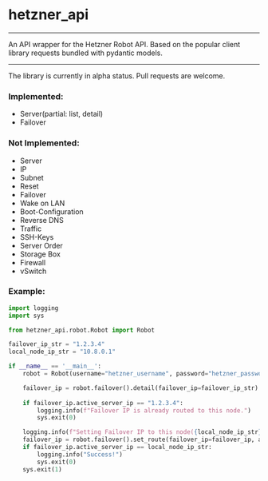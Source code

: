 # hetzner_api

---
An API wrapper for the Hetzner Robot API.
Based on the popular client library requests bundled with pydantic models.

---
The library is currently in alpha status. Pull requests are welcome.

### Implemented:
* Server(partial: list, detail)
* Failover

### Not Implemented:
* Server
* IP
* Subnet
* Reset
* Failover
* Wake on LAN
* Boot-Configuration
* Reverse DNS
* Traffic
* SSH-Keys
* Server Order
* Storage Box
* Firewall
* vSwitch

### Example:
```python
import logging
import sys

from hetzner_api.robot.Robot import Robot

failover_ip_str = "1.2.3.4"
local_node_ip_str = "10.8.0.1"

if __name__ == '__main__':
    robot = Robot(username="hetzner_username", password="hetzner_password")

    failover_ip = robot.failover().detail(failover_ip=failover_ip_str)
    
    if failover_ip.active_server_ip == "1.2.3.4":
        logging.info(f"Failover IP is already routed to this node.")
        sys.exit(0)

    logging.info(f"Setting Failover IP to this node({local_node_ip_str}).")
    failover_ip = robot.failover().set_route(failover_ip=failover_ip, active_server_ip=local_node_ip_str)
    if failover_ip.active_server_ip == local_node_ip_str:
        logging.info("Success!")
        sys.exit(0)
    sys.exit(1)

```

